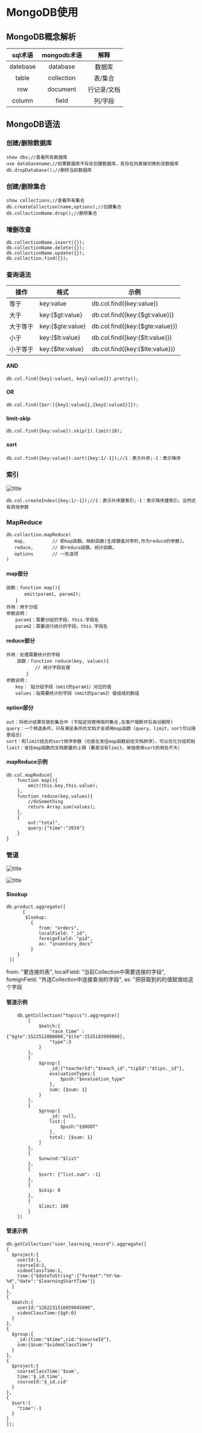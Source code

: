 # MongoDB使用
## MongoDB概念解析
| sql术语 | mongodb术语 | 解释 |
| :---: | :---: | :---: |
| datebase | database | 数据库 |
| table | collection | 表/集合 |
| row | document | 行记录/文档 |
| column | field | 列/字段 |

## MongoDB语法
### 创建/删除数据库
```
show dbs;//查看所有数据库
use databasename;//如果数据库不存在创建数据库，若存在则直接切换到该数据库
db.dropDatabase();//删除当前数据库
```
### 创建/删除集合
```
show collections;//查看所有集合
db.createCollection(name,options);//创建集合
db.collectionName.drop();//删除集合
```
### 增删改查

```
db.collectionName.insert({});
db.collectionName.delete({});
db.collectionName.update({});
db.collection.find({});
```
### 查询语法
|操作|格式|示例|
|---|---|---|
|等于|key:value|db.col.find({key:value})|
|大于|key:{$gt:value}|db.col.find({key:{$gt:value}})|
|大于等于|key:{$gte:value}|db.col.find({key:{$gte:value}})|
|小于|key:{$lt:value}|db.col.find({key:{$lt:value}})|
|小于等于|key:{$lte:value}|db.col.find({key:{$lte:value}})|

#### AND
```
db.col.find({key1:value1, key2:value2}).pretty();
```
#### OR
```
db.col.find({$or:[{key1:value1},{key2:value2}]});
```

#### limit-skip
```
db.col.find({key:value}).skip(1).limit(10);
```

#### sort
```
db.col.find({key:value}).sort({key:1/-1});//1：表示升序;-1：表示降序
```

### 索引
![title](../image/MongoDB创建索引的参数.png)

```
db.col.createIndex({key:1/-1});//1：表示升序建索引;-1：表示降序建索引。当然还有其他参数
```

### MapReduce
```
db.collection.mapReduce(
   map,          // 即map函数。映射函数(生成键值对序列,作为reduce的参数)。
   reduce,       // 即reduce函数。统计函数。
   options       // 一些选项
)

```
#### map部分
	函数：function map(){
	　　　　emit(param1, param2);
	　　}
	作用：用于分组
	参数说明：
	　　param1：需要分组的字段，this.字段名
	　　param2：需要进行统计的字段，this.字段名  

#### reduce部分
	作用：处理需要统计的字段
		函数：function reduce(key, values){
		　　　　// 统计字段处理
		　　}
	参数说明：
	　　key： 指分组字段（emit的param1）对应的值
	　　values：指需要统计的字段（emit的param2）值组成的数组  

#### option部分
	out：将统计结果存放到集合中 (不指定则使用临时集合,在客户端断开后自动删除)
	query：一个筛选条件，只有满足条件的文档才会调用map函数（query，limit，sort可以随意组合）
	sort：和limit结合的sort排序参数（也是在发往map函数前给文档排序），可以优化分组机制
	limit：发往map函数的文档数量的上限（要是没有limit，单独使用sort的用处不大）

#### mapReduce示例
```
db.col.mapReduce{
    function map(){
        emit(this.key,this.value);
    },
    function reduce(key,values){
        //doSomething
        return Array.sum(values);
    },
    {
        out:"total",
        query:{"time":"2019"}
    }
}
```
### 管道
![title](../image/MongoDB管道的聚合操作.png)  

![title](../image/MongoDB的管道操作.png)

#### $lookup
```
db.product.aggregate([
      {
       $lookup:
         {
            from: "orders",
            localField: "_id",
            foreignField: "pid",
            as: "inventory_docs"
         }
    }
 ])
```  
from: "要连接的表",
localField: "当前Collection中需要连接的字段",
foreignField: "外连Collection中连接查询的字段",
as: "把获取到的的值赋值给这个字段
#### 管道示例
```
    db.getCollection("topics").aggregate([
		{
			$match:{
			    "race_time" : {"$gte":1522512000000,"$lte":1525103999000},
			    "type":3
			}
		},
		{
		    $group:{
		        _id:{"teacherId":"$teach_id","tipId":"$tips._id"},
		        evaluationTypes:{
		            $push:"$evaluation_type"
		        },
		        sum: {$sum: 1}
		    }
		},
		{
		    $group:{
		        _id: null,
		        list:{
		            $push:"$$ROOT"
		        },
		        total: {$sum: 1}
		    }
		},
		{
		    $unwind:"$list"
		},
		{
            $sort: {"list.sum": -1}
		},
		{
		    $skip: 0
		},
		{
		    $limit: 100
		}
	])
```

#### 管道示例
```
db.getCollection("user_learning_record").aggregate([
{
  $project:{
  	userId:1,
  	courseId:1,
  	videoClassTime:1,
  	time:{"$dateToString":{"format":"%Y-%m-%d","date":'$learningStartTime'}}
  }
},
{
  $match:{
  	userId:"1262231516059045890",
  	videoClassTime:{$gt:0}
  }
},
{
  $group:{
  	_id:{time:"$time",cid:"$courseId"},
  	sum:{$sum:"$videoClassTime"}
  }
},
{
  $project:{
  	courseClassTime:'$sum',
  	time:'$_id.time',
  	courseId:'$_id.cid'
  }
},
{
  $sort:{
  	"time":-1
  }
}
]);
```